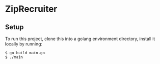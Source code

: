 # ZipRecruiter

## Setup
To run this project, clone this into a golang environment directory, install it locally by running:

```
$ go build main.go
$ ./main
```
